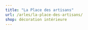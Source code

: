```yaml
---
title: "La Place des artisans"
url: /arles/la-place-des-artisans/
shop: décoration intérieure
---
```

